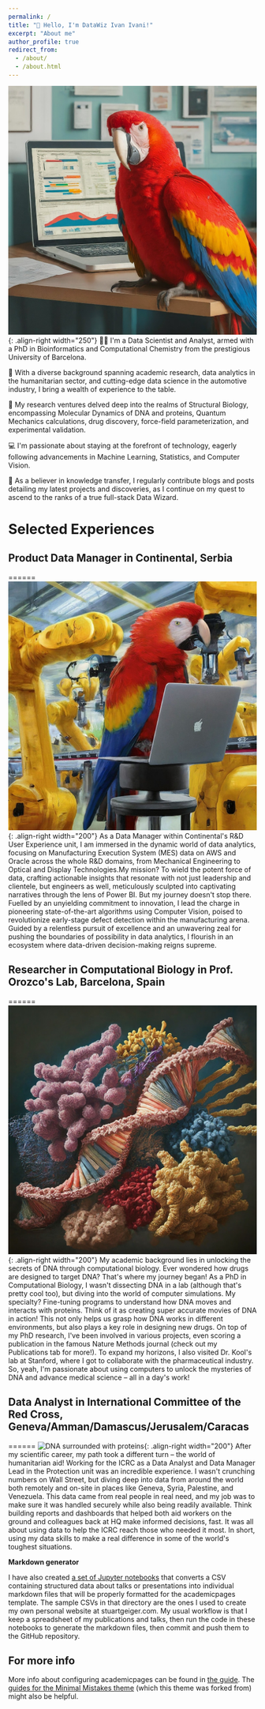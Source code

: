 ```yaml
---
permalink: /
title: "👋 Hello, I'm DataWiz Ivan Ivani!"
excerpt: "About me"
author_profile: true
redirect_from: 
  - /about/
  - /about.html
---
```


![Red parrot doing Data Science work](/images/red_parrot_cubicle_2.jfif){: .align-right width="250"}
👨‍💻  I'm a Data Scientist and Analyst, armed with a PhD in Bioinformatics and Computational Chemistry from the prestigious University of Barcelona.

💼 With a diverse background spanning academic research, data analytics in the humanitarian sector, and cutting-edge data science in the automotive industry, I bring a wealth of experience to the table.

🧬 My research ventures delved deep into the realms of Structural Biology, encompassing Molecular Dynamics of DNA and proteins, Quantum Mechanics calculations, drug discovery, force-field parameterization, and experimental validation.

💻 I'm passionate about staying at the forefront of technology, eagerly following advancements in Machine Learning, Statistics, and Computer Vision.

📝 As a believer in knowledge transfer, I regularly contribute blogs and posts detailing my latest projects and discoveries, as I continue on my quest to ascend to the ranks of a true full-stack Data Wizard.

Selected Experiences
======

## Product Data Manager in Continental, Serbia
======
![A parrot working on a computer with robotic arm](/images/parrot_comp_robot2.jfif){: .align-right width="200"}
As a Data Manager within Continental's R&D User Experience unit, I am immersed in the dynamic world of data analytics, focusing on Manufacturing Execution System (MES) data on AWS and Oracle across the whole R&D domains, from Mechanical Engineering to Optical and Display Technologies.My mission? To wield the potent force of data, crafting actionable insights that resonate with not just leadership and clientele, but engineers as well, meticulously sculpted into captivating narratives through the lens of Power BI. But my journey doesn't stop there. Fuelled by an unyielding commitment to innovation, I lead the charge in pioneering state-of-the-art algorithms using Computer Vision, poised to revolutionize early-stage defect detection within the manufacturing arena. Guided by a relentless pursuit of excellence and an unwavering zeal for pushing the boundaries of possibility in data analytics, I flourish in an ecosystem where data-driven decision-making reigns supreme.

## Researcher in Computational Biology in Prof. Orozco's Lab, Barcelona, Spain
======
![DNA surrounded with proteins](/images/dna_surrounded_proteins.jfif){: .align-right width="200"}
My academic background lies in unlocking the secrets of DNA through computational biology. Ever wondered how drugs are designed to target DNA? That's where my journey began! As a PhD in Computational Biology, I wasn't dissecting DNA in a lab (although that's pretty cool too), but diving into the world of computer simulations. My specialty? Fine-tuning programs to understand how DNA moves and interacts with proteins. Think of it as creating super accurate movies of DNA in action!  This not only helps us grasp how DNA works in different environments, but also plays a key role in designing new drugs. On top of my PhD research, I've been involved in various projects, even scoring a publication in the famous Nature Methods journal (check out my Publications tab for more!).  To expand my horizons, I also visited Dr. Kool's lab at Stanford, where I got to collaborate with the pharmaceutical industry.  So, yeah, I'm passionate about using computers to unlock the mysteries of DNA and advance medical science – all in a day's work!

## Data Analyst in International Committee of the Red Cross, Geneva/Amman/Damascus/Jerusalem/Caracas
======
![DNA surrounded with proteins](/images/red_parrot_on_redcross_boxes.jfif){: .align-right width="200"}
After my scientific career, my path took a different turn – the world of humanitarian aid!  Working for the ICRC as a Data Analyst and Data Manager Lead in the Protection unit was an incredible experience.  I wasn't crunching numbers on Wall Street, but diving deep into data from around the world both remotely and on-site in places like Geneva, Syria, Palestine, and Venezuela.  This data came from real people in real need, and my job was to make sure it was handled securely while also being readily available.  Think building reports and dashboards that helped both aid workers on the ground and colleagues back at HQ make informed decisions, fast.  It was all about using data to help the ICRC reach those who needed it most.  In short, using my data skills to make a real difference in some of the world's toughest situations.



**Markdown generator**

I have also created [a set of Jupyter notebooks](https://github.com/academicpages/academicpages.github.io/tree/master/markdown_generator
) that converts a CSV containing structured data about talks or presentations into individual markdown files that will be properly formatted for the academicpages template. The sample CSVs in that directory are the ones I used to create my own personal website at stuartgeiger.com. My usual workflow is that I keep a spreadsheet of my publications and talks, then run the code in these notebooks to generate the markdown files, then commit and push them to the GitHub repository.

For more info
------
More info about configuring academicpages can be found in [the guide](https://academicpages.github.io/markdown/). The [guides for the Minimal Mistakes theme](https://mmistakes.github.io/minimal-mistakes/docs/configuration/) (which this theme was forked from) might also be helpful.

